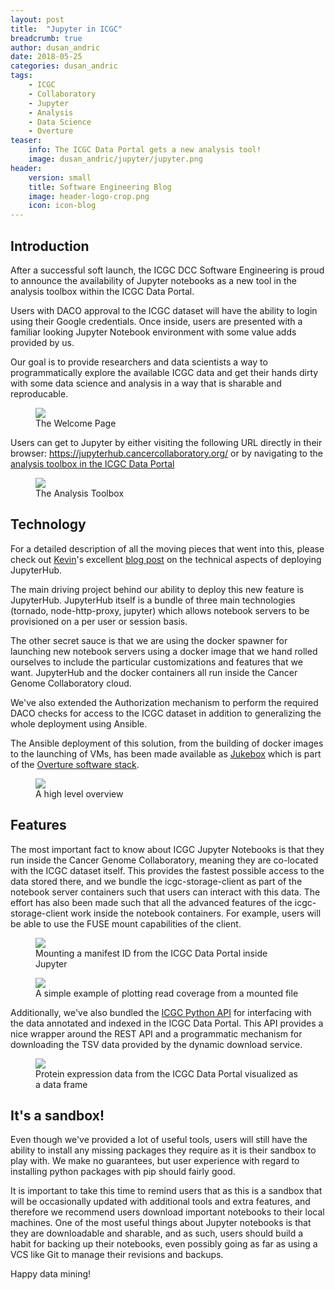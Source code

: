 ```yaml
---
layout: post
title:  "Jupyter in ICGC"
breadcrumb: true
author: dusan_andric
date: 2018-05-25
categories: dusan_andric
tags:
    - ICGC
    - Collaboratory
    - Jupyter
    - Analysis
    - Data Science
    - Overture
teaser:
    info: The ICGC Data Portal gets a new analysis tool! 
    image: dusan_andric/jupyter/jupyter.png
header: 
    version: small
    title: Software Engineering Blog
    image: header-logo-crop.png
    icon: icon-blog
---
```


## Introduction

After a successful soft launch, the ICGC DCC Software Engineering is proud to announce the availability of Jupyter notebooks as a new tool in the analysis toolbox within the ICGC Data Portal. 

Users with DACO approval to the ICGC dataset will have the ability to login using their Google credentials. Once inside, users are presented with a familiar looking Jupyter Notebook environment with some value adds provided by us. 

Our goal is to provide researchers and data scientists a way to programmatically explore the available ICGC data and get their hands dirty with some data science and analysis in a way that is sharable and reproducable. 

<figure>
    <img src="{{site.urlimg}}dusan_andric/jupyter/jupyter_signin.png" />
    <figcaption>The Welcome Page</figcaption>
</figure>


Users can get to Jupyter by either visiting the following URL directly in their browser: https://jupyterhub.cancercollaboratory.org/ or by navigating to the [analysis toolbox in the ICGC Data Portal](https://dcc.icgc.org/analysis)

<figure>
    <img src="{{site.urlimg}}dusan_andric/jupyter/analysis_page.png" />
    <figcaption>The Analysis Toolbox</figcaption>
</figure>

## Technology

For a detailed description of all the moving pieces that went into this, please check out [Kevin](http://softeng.oicr.on.ca/blog/category/kevin_hartmann)'s excellent [blog post](http://softeng.oicr.on.ca/kevin_hartmann/2018/03/28/Drops-of-Jupyter/) on the technical aspects of deploying JupyterHub.

The main driving project behind our ability to deploy this new feature is JupyterHub. JupyterHub itself is a bundle of three main technologies (tornado, node-http-proxy, jupyter) which allows notebook servers to be provisioned on a per user or session basis. 

The other secret sauce is that we are using the docker spawner for launching new notebook servers using a docker image that we hand rolled ourselves to include the particular customizations and features that we want. JupyterHub and the docker containers all run inside the Cancer Genome Collaboratory cloud. 

We've also extended the Authorization mechanism to perform the required DACO checks for access to the ICGC dataset in addition to generalizing the whole deployment using Ansible.

The Ansible deployment of this solution, from the building of docker images to the launching of VMs, has been made available as [Jukebox](https://github.com/overture-stack/Jukebox) which is part of the [Overture software stack](http://www.overture.bio/).  

<figure>
    <img src="{{site.urlimg}}dusan_andric/jupyter/jukebox.png" />
    <figcaption>A high level overview</figcaption>
</figure>


## Features

The most important fact to know about ICGC Jupyter Notebooks is that they run inside the Cancer Genome Collaboratory, meaning they are co-located with the ICGC dataset itself. This provides the fastest possible access to the data stored there, and we bundle the icgc-storage-client as part of the notebook server containers such that users can interact with this data. The effort has also been made such that all the advanced features of the icgc-storage-client work inside the notebook containers. For example, users will be able to use the FUSE mount capabilities of the client.

<figure>
    <img src="{{site.urlimg}}dusan_andric/jupyter/storage_jupyter.png" />
    <figcaption>Mounting a manifest ID from the ICGC Data Portal inside Jupyter</figcaption>
</figure>

<figure>
    <img src="{{site.urlimg}}dusan_andric/jupyter/coverage_jupyter.png" />
    <figcaption>A simple example of plotting read coverage from a mounted file</figcaption>
</figure>

Additionally, we've also bundled the [ICGC Python API](https://icgc-python.readthedocs.io/en/develop/) for interfacing with the data annotated and indexed in the ICGC Data Portal. This API provides a nice wrapper around the REST API and a programmatic mechanism for downloading the TSV data provided by the dynamic download service. 

<figure>
    <img src="{{site.urlimg}}dusan_andric/jupyter/data_frame.png" />
    <figcaption>Protein expression data from the ICGC Data Portal visualized as a data frame</figcaption>
</figure>

## It's a sandbox!

Even though we've provided a lot of useful tools, users will still have the ability to install any missing packages they require as it is their sandbox to play with. We make no guarantees, but user experience with regard to installing python packages with pip should fairly good. 

It is important to take this time to remind users that as this is a sandbox that will be occasionally updated with additional tools and extra features, and therefore we recommend users download important notebooks to their local machines. One of the most useful things about Jupyter notebooks is that they are downloadable and sharable, and as such, users should build a habit for backing up their notebooks, even possibly going as far as using a VCS like Git to manage their revisions and backups.

Happy data mining!

